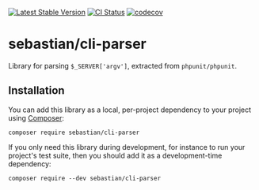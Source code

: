 [![Latest Stable Version](https://poser.pugx.org/sebastian/cli-parser/v/stable.png)](https://packagist.org/packages/sebastian/cli-parser)
[![CI Status](https://github.com/sebastianbergmann/cli-parser/workflows/CI/badge.svg)](https://github.com/sebastianbergmann/cli-parser/actions)
[![codecov](https://codecov.io/gh/sebastianbergmann/cli-parser/branch/main/graph/badge.svg)](https://codecov.io/gh/sebastianbergmann/cli-parser)

# sebastian/cli-parser

Library for parsing `$_SERVER['argv']`, extracted from `phpunit/phpunit`.

## Installation

You can add this library as a local, per-project dependency to your project using [Composer](https://getcomposer.org/):

```
composer require sebastian/cli-parser
```

If you only need this library during development, for instance to run your project's test suite, then you should add it as a development-time dependency:

```
composer require --dev sebastian/cli-parser
```
